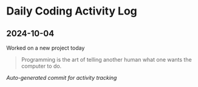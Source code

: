 # Daily Coding Activity Log

## 2024-10-04

Worked on a new project today

> Programming is the art of telling another human what one wants the computer to do.

*Auto-generated commit for activity tracking*
